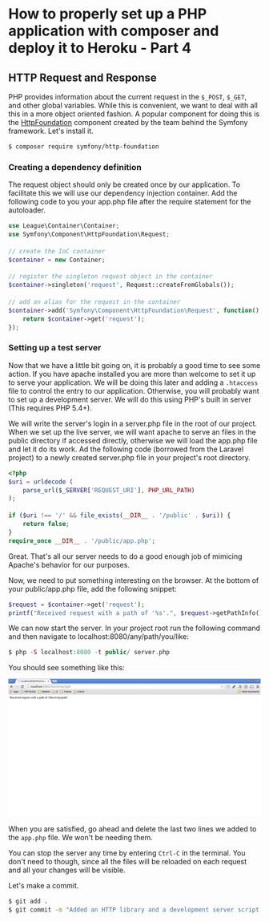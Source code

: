 # How to properly set up a PHP application with composer and deploy it to Heroku - Part 4


## HTTP Request and Response

PHP provides information about the current request in the `$_POST`, `$_GET`, and other global variables.  While this is convenient, we want to deal with all this in a more object oriented fashion.  A popular component for doing this is the [HttpFoundation](http://symfony.com/doc/current/components/http_foundation/index.html) component created by the team behind the Symfony framework.  Let's install it.

~~~~~~bash
$ composer require symfony/http-foundation
~~~~~~

### Creating a dependency definition

The request object should only be created once by our application.  To facilitate this we will use our dependency injection container. Add the following code to you your app.php file after the require statement for the autoloader.

~~~~~~php
use League\Container\Container;
use Symfony\Component\HttpFoundation\Request;

// create the IoC container
$container = new Container;

// register the singleton request object in the container
$container->singleton('request', Request::createFromGlobals());

// add an alias for the request in the container
$container->add('Symfony\Component\HttpFoundation\Request', function() use ($container) {
	return $container->get('request');
});
~~~~~~

### Setting up a test server

Now that we have a little bit going on, it is probably a good time to see some action.  If you have apache installed you are more than welcome to set it up to serve your application.  We will be doing this later and adding a `.htaccess` file to control the entry to our application. Otherwise, you will probably want to set up a development server.  We will do this using PHP's built in server (This requires PHP 5.4+).

We will write the server's login in a server.php file in the root of our project.  When we set up the live server, we will want apache to serve an files in the public directory if accessed directly, otherwise we will load the app.php file and let it do its work.  Ad the following code (borrowed from the Laravel project) to a newly created server.php file in your project's root directory.

~~~~~~php
<?php
$uri = urldecode (
	parse_url($_SERVER['REQUEST_URI'], PHP_URL_PATH)
);

if ($uri !== '/' && file_exists(__DIR__ . '/public' . $uri)) {
	return false;
}
require_once __DIR__ . '/public/app.php';
~~~~~~

Great.  That's all our server needs to do a good enough job of mimicing Apache's behavior for our purposes.

Now, we need to put something interesting on the browser.  At the bottom of your public/app.php file, add the following snippet:

~~~~~~php
$request = $container->get('request');
printf("Received request with a path of '%s'.", $request->getPathInfo());
~~~~~~

We can now start the server.  In your project root run the following command and then navigate to localhost:8080/any/path/you/like:

~~~~~~php
$ php -S localhost:8080 -t public/ server.php
~~~~~~

You should see something like this:

![Server Success](images/server-success.png)

When you are satisfied, go ahead and delete the last two lines we added to the `app.php` file.  We won't be needing them.

You can stop the server any time by entering `Ctrl-C` in the terminal.  You don't need to though, since all the files will be reloaded on each request and all your changes will be visible.

Let's make a commit.

~~~~~~bash
$ git add .
$ git commit -m "Added an HTTP library and a development server script."
~~~~~~
